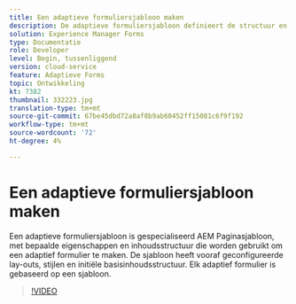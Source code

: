 ```yaml
---
title: Een adaptieve formuliersjabloon maken
description: De adaptieve formuliersjabloon definieert de structuur en de initiële inhoud van het adaptieve formulier.
solution: Experience Manager Forms
type: Documentatie
role: Developer
level: Begin, tussenliggend
version: cloud-service
feature: Adaptieve Forms
topic: Ontwikkeling
kt: 7382
thumbnail: 332223.jpg
translation-type: tm+mt
source-git-commit: 67be45dbd72a8af8b9ab60452ff15081c6f9f192
workflow-type: tm+mt
source-wordcount: '72'
ht-degree: 4%

---
```



# Een adaptieve formuliersjabloon maken

Een adaptieve formuliersjabloon is gespecialiseerd AEM Paginasjabloon, met bepaalde eigenschappen en inhoudsstructuur die worden gebruikt om een adaptief formulier te maken. De sjabloon heeft vooraf geconfigureerde lay-outs, stijlen en initiële basisinhoudsstructuur. Elk adaptief formulier is gebaseerd op een sjabloon.

>[!VIDEO](https://video.tv.adobe.com/v/332223?quality=12&learn=on)

